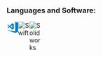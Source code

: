 ### Languages and Software:
<img align="left" alt="Visual Studio Code" width="26px" src="https://raw.githubusercontent.com/github/explore/80688e429a7d4ef2fca1e82350fe8e3517d3494d/topics/visual-studio-code/visual-studio-code.png" />
<img align="left" alt="Swift" width="26px" src="https://cdn.jsdelivr.net/npm/simple-icons@v3/icons/swift.svg" />
<img align="left" alt="Solidworks" width="26px" src="https://img.icons8.com/color/344/solidworks.png" />
